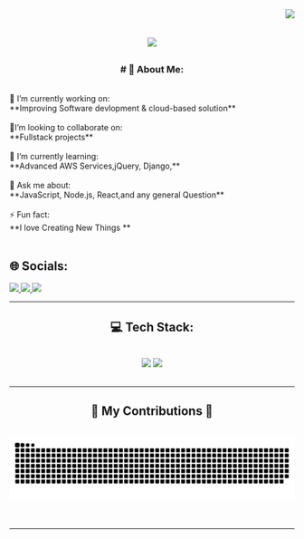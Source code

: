<img align="right" src="https://visitor-badge.laobi.icu/badge?page_id=salesp07.salesp07" />

<h1 align="center">
    <img src="https://readme-typing-svg.herokuapp.com/?font=Righteous&size=35&center=true&vCenter=true&width=500&height=70&duration=4000&lines=Hi+There!+👋;+I'm+Mohammad+Kamal!;" />
</h1>
<h3 align="center"> # 💫 About Me: </h3>
<br/>
<div align="left">
 🔭 I’m currently working on:
 <br>
 **Improving Software devlopment & cloud-based solution** 
 <br>
 <br>
 👯I’m looking to collaborate on:
 <br>**Fullstack projects**<br><br>
 🌱 I’m currently learning:
 <br>
 **Advanced AWS Services,jQuery, Django,**
<br>
<br>
💬 Ask me about:
<br>
**JavaScript, Node.js, React,and any general Question**
<br>
<br>
⚡ Fun fact:
<br>
**I love Creating New Things **
 <br>
 <br>
 <h2 align="left">🌐 Socials: </h2>
<div align="left"> 
  <a href="mohdkamal.mk023@gmail.com">
    <img src="https://img.shields.io/badge/Gmail-333333?style=for-the-badge&logo=gmail&logoColor=red" />
  </a>
  <a href="https://www.linkedin.com/in/mohammad-kamal-865a02228" target="_blank">
    <img src="https://img.shields.io/badge/LinkedIn-0077B5?style=for-the-badge&logo=linkedin&logoColor=white" target="_blank" />
  </a>
  <a href="https://github.com/mdkamaal3" target="_blank">
     <img src="https://img.shields.io/badge/Portfolio-FF5722?style=for-the-badge&logo=todoist&logoColor=white" target="_blank" /> 
  </a>
</div>
 <hr/>
<h2 align="center"> 💻 Tech Stack: </h2>
<br/>
<div align="center">
    <img src="https://skillicons.dev/icons?i=react,html,css,vscode,github,git" />
    <img src="https://skillicons.dev/icons?i=nodejs,javascript,typescript,c,javaScript" /><br>
</div>
<br/>
<hr/>
<div align="center">
  <h2>🐍 My Contributions 🐍</h2>
  <br>
  <img alt="snake eating my contributions" src="https://raw.githubusercontent.com/salesp07/salesp07/output/github-contribution-grid-snake.svg" />
  <br/><br/><br/>
</div>
<hr/>



